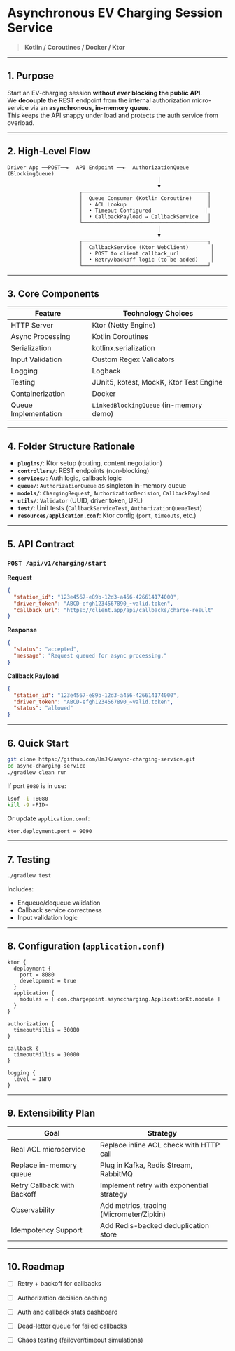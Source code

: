 # Asynchronous EV Charging Session Service
> **Kotlin / Coroutines / Docker / Ktor**

---

## 1. Purpose
Start an EV-charging session **without ever blocking the public API**.  
We **decouple** the REST endpoint from the internal authorization micro-service via an **asynchronous, in-memory queue**.  
This keeps the API snappy under load and protects the auth service from overload.

---

## 2. High-Level Flow

```text
Driver App ──POST──►  API Endpoint ──►  AuthorizationQueue (BlockingQueue)
                                                │
                                                ▼
                       ┌────────────────────────────────────────┐
                       │  Queue Consumer (Kotlin Coroutine)     │
                       │  • ACL Lookup                          │
                       │  • Timeout Configured                 │
                       │  • CallbackPayload → CallbackService   │
                       └────────────────────────────────────────┘
                                                │
                                                ▼
                       ┌────────────────────────────────────────┐
                       │  CallbackService (Ktor WebClient)       │
                       │  • POST to client callback_url          │
                       │  • Retry/backoff logic (to be added)    │
                       └────────────────────────────────────────┘
```

---

## 3. Core Components

| Feature                    | Technology Choices                               |
|---------------------------|--------------------------------------------------|
| HTTP Server               | Ktor (Netty Engine)                              |
| Async Processing          | Kotlin Coroutines                                |
| Serialization             | kotlinx.serialization                            |
| Input Validation          | Custom Regex Validators                          |
| Logging                   | Logback                                          |
| Testing                   | JUnit5, kotest, MockK, Ktor Test Engine          |
| Containerization          | Docker                                           |
| Queue Implementation      | `LinkedBlockingQueue` (in-memory demo)           |

---

## 4. Folder Structure Rationale

- **`plugins/`**: Ktor setup (routing, content negotiation)
- **`controllers/`**: REST endpoints (non-blocking)
- **`services/`**: Auth logic, callback logic
- **`queue/`**: `AuthorizationQueue` as singleton in-memory queue
- **`models/`**: `ChargingRequest`, `AuthorizationDecision`, `CallbackPayload`
- **`utils/`**: `Validator` (UUID, driver token, URL)
- **`test/`**: Unit tests (`CallbackServiceTest`, `AuthorizationQueueTest`)
- **`resources/application.conf`**: Ktor config (`port`, `timeouts`, etc.)

---

## 5. API Contract

### `POST /api/v1/charging/start`

**Request**
```json
{
  "station_id": "123e4567-e89b-12d3-a456-426614174000",
  "driver_token": "ABCD-efgh1234567890_~valid.token",
  "callback_url": "https://client.app/api/callbacks/charge-result"
}
```

**Response**
```json
{
  "status": "accepted",
  "message": "Request queued for async processing."
}
```

**Callback Payload**
```json
{
  "station_id": "123e4567-e89b-12d3-a456-426614174000",
  "driver_token": "ABCD-efgh1234567890_~valid.token",
  "status": "allowed"
}
```

---

## 6. Quick Start

```bash
git clone https://github.com/UmJK/async-charging-service.git
cd async-charging-service
./gradlew clean run
```

If port `8080` is in use:
```bash
lsof -i :8080
kill -9 <PID>
```
Or update `application.conf`:
```hocon
ktor.deployment.port = 9090
```

---

## 7. Testing

```bash
./gradlew test
```
Includes:
- Enqueue/dequeue validation
- Callback service correctness
- Input validation logic

---

## 8. Configuration (`application.conf`)

```hocon
ktor {
  deployment {
    port = 8080
    development = true
  }
  application {
    modules = [ com.chargepoint.asynccharging.ApplicationKt.module ]
  }
}

authorization {
  timeoutMillis = 30000
}

callback {
  timeoutMillis = 10000
}

logging {
  level = INFO
}
```

---

## 9. Extensibility Plan

| Goal                          | Strategy                                   |
|------------------------------|--------------------------------------------|
| Real ACL microservice        | Replace inline ACL check with HTTP call    |
| Replace in-memory queue      | Plug in Kafka, Redis Stream, RabbitMQ      |
| Retry Callback with Backoff  | Implement retry with exponential strategy  |
| Observability                | Add metrics, tracing (Micrometer/Zipkin)   |
| Idempotency Support          | Add Redis-backed deduplication store       |

---

## 10. Roadmap

- [ ] Retry + backoff for callbacks
- [ ] Authorization decision caching
- [ ] Auth and callback stats dashboard
- [ ] Dead-letter queue for failed callbacks
- [ ] Chaos testing (failover/timeout simulations)






